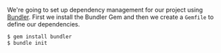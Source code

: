 We're going to set up dependency management for our project using [Bundler](http://bundler.io/). First we install the Bundler Gem and then we create a `Gemfile` to define our dependencies.

```sh
$ gem install bundler
$ bundle init
```
